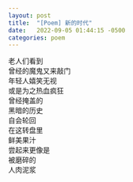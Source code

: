 ```yaml
---
layout: post
title:  "[Poem] 新的时代"
date:   2022-09-05 01:44:15 -0500
categories: poem
---
```


老人们看到\
曾经的魔鬼又来敲门\
年轻人嬉笑无视\
或是为之热血疯狂\
曾经掩盖的\
黑暗的历史\
自会轮回\
在这转盘里\
鲜美果汁\
尝起来更像是\
被磨碎的\
人肉泥浆
